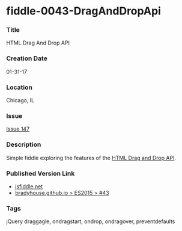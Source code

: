 fiddle-0043-DragAndDropApi
======

### Title

HTML Drag And Drop API


### Creation Date

01-31-17


### Location

Chicago, IL


### Issue

[Issue 147](https://github.com/bradyhouse/house/issues/147)


### Description

Simple fiddle exploring the features of the [HTML Drag and Drop API](https://developer.mozilla.org/en-US/docs/Web/API/HTML_Drag_and_Drop_API).


### Published Version Link

* [jsfiddle.net](https://jsfiddle.net/bradyhouse/wcp34476/)
* [bradyhouse.github.io > ES2015 > #43](http://bradyhouse.github.io/jquery/fiddle-0043-DragAndDropApi/index.html)

### Tags

jQuery draggagle, ondragstart, ondrop, ondragover, preventdefaults

